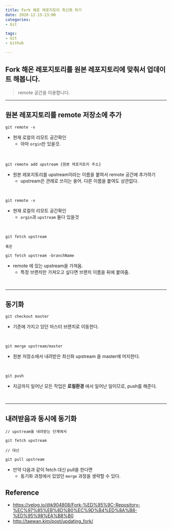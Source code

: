 ```yaml
---
title: Fork 해온 레포지토리 최신화 하기
date: 2020-12-15-23:00
categories:
- Git

tags:
- Git
- Github

---
```


## Fork 해온 레포지토리를 원본 레포지토리에 맞춰서 업데이트 해봅니다.
> remote 공간을 이용합니다.

---

## 원본 레포지토리를 remote 저장소에 추가

```console
git remote -v 
```
* 현재 로컬의 리모트 공간확인
    * 아마 `orgin`만 있을것.

<br>

```console
git remote add upstream {원본 레포지토리 주소}
```

* 원본 레포지토리를 upstream이라는 이름을 붙여서 remote 공간에 추가하기
    * upstream은 관례로 쓰이는 용어. 다른 이름을 붙여도 상관없다.

<br>

```console
git remote -v
```
* 현재 로컬의 리모트 공간확인
    * `orgin`과 `upstream` 둘다 있을것
   
<br>


```console
git fetch upstream

혹은

git fetch upstream -branchName
```

* remote 에 있는 upstream을 가져옴.
    * 특정 브랜치만 가져오고 싶다면 브랜치 이름을 뒤에 붙여줌.

<br>


---

## 동기화

```console
git checkout master
```

* 기존에 가지고 있던 마스터 브랜치로 이동한다.

<br>

```console
git merge upstream/master
```

* 원본 저장소에서 내려받은 최신화 upstream 을 master에 머지한다.

<br>

```console
git push
```

* 지금까지 일어난 모든 작업은 **로컬환경** 에서 일어난 일이므로, push를 해준다.

<br>

---

## 내려받음과 동시에 동기화

```console
// upstream을 내려받는 단계에서

git fetch upstream

// 대신

git pull upstream 
```

* 만약 다음과 같이 fetch 대신 pull을 한다면
    * 동기화 과정에서 있었던 `merge` 과정을 생략할 수 있다.

## Reference
* https://velog.io/@k904808/Fork-%ED%95%9C-Repository-%EC%97%85%EB%8D%B0%EC%9D%B4%ED%8A%B8-%ED%95%98%EA%B8%B0
* http://taewan.kim/post/updating_fork/